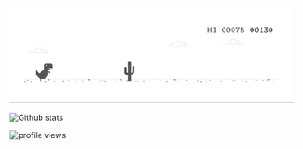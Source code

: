 ![image](https://github.com/SleeperNova/SleeperNova/blob/master/dino.gif)

![Github stats](https://github-readme-stats.vercel.app/api/top-langs/?username=SleeperNova&show_icons=true&theme=radical)

<p align="left">
  <img src="https://komarev.com/ghpvc/?username=your-github-SleeperNova&label=PROFILE+VIEWS" alt="profile views"> 
</p>
